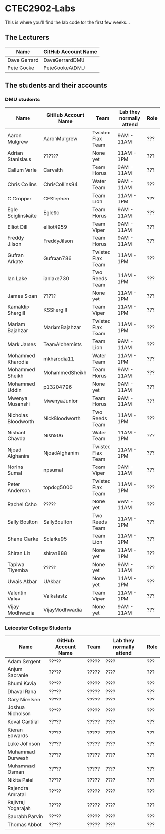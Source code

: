 # CTEC2902-Labs

This is where you'll find the lab code for the first few weeks...

## The Lecturers

Name | GitHub Account Name
------------ | -------------
Dave Gerrard | DaveGerrardDMU
Pete Cooke | PeteCookeAtDMU

## The students and their accounts

### DMU students

Name | GitHub Account Name | Team | Lab they normally attend | Role
------------ | ------------- | ------------- | ------------- | -------------
Aaron Mulgrew | AaronMulgrew | Twisted Flax Team | 9AM - 11AM | ???
Adrian Stanislaus | ?????? | None yet | 11AM - 1PM | ???
Callum Varle | Carvalth | Team Horus | 9AM - 11AM | ???
Chris Collins | ChrisCollins94 | Water Team | 9AM - 11AM | ???
C Cropper | CEStephen | Team Lion | 11AM - 1PM | ???
Egle Sciglinskaite | EgleSc | Team Horus | 9AM - 11AM | ???
Elliot Dill | elliot4959 | Team Viper | 9AM - 11AM | ???
Freddy Jilson | FreddyJilson | Team Horus | 9AM - 11AM | ???
Gufran Arkate | Gufraan786 | Twisted Flax Team | 11AM - 1PM | ???
Ian Lake | ianlake730 | Two Reeds Team | 11AM - 1PM | ???
James Sloan | ????? | None yet | 11AM - 1PM | ???
Kamaldip Shergill | KSShergill | Team Viper | 11AM - 1PM | ???
Mariam Bajahzar | MariamBajahzar | Twisted Flax Team | 11AM - 1PM | ???
Mark James | TeamAlchemists | Team Lion | 9AM - 11AM | ???
Mohammed Kharodia | mkharodia11 | Water Team | 11AM - 1PM | ???
Mohammed Sheikh | MohammedSheikh | Team Horus | 9AM - 11AM | ???
Mohammed Uddin | p13204796 | None yet | 9AM - 11AM | ???
Mwenya Musanshi | MwenyaJunior | Team Horus | 9AM - 11AM | ???
Nicholas Bloodworth | NickBloodworth | Two Reeds Team | 11AM - 1PM | ???
Nishant Chavda | Nish906 | Water Team | 11AM - 1PM | ???
Njoad Alghanim | NjoadAlghanim | Twisted Flax Team | 11AM - 1PM | ???
Norina Sumal | npsumal | Team Viper | 9AM - 11AM | ???
Peter Anderson | topdog5000 | Twisted Flax Team | 11AM - 1PM | ???
Rachel Osho | ????? | None yet | 9AM - 11AM | ???
Sally Boulton | SallyBoulton | Two Reeds Team | 11AM - 1PM | ???
Shane Clarke | Sclarke95 | Team Lion | 11AM - 1PM | ???
Shiran Lin | shiran888 | None yet | 11AM - 1PM | ???
Tapiwa Tiyemba | ????? | None yet | 9AM - 11AM | ???
Uwais Akbar | UAkbar | None yet | 11AM - 1PM | ???
Valentin Valev | Valkatastz | Team Viper | 11AM - 1PM | ???
Vijay Modhwadia | VijayModhwadia | None yet | 9AM - 11AM | ???


### Leicester College Students

Name | GitHub Account Name | Team | Lab they normally attend | Role
------------ | ------------- | ------------- | ------------- | -------------
Adam Sergent | ????? | ????? | ???? | ???
Anjum Sacranie | ????? | ????? | ???? | ???
Bhumi Kavia | ????? | ????? | ???? | ???
Dhaval Rana  | ????? | ????? | ???? | ???
Gary Nicolson | ????? | ????? | ???? | ???
Joshua Nicholson | ????? | ????? | ???? | ???
Keval Cantilal | ????? | ????? | ???? | ???
Kieran Edwards | ????? | ????? | ???? | ???
Luke Johnson | ????? | ????? | ???? | ???
Muhammad Durwesh | ????? | ????? | ???? | ???
Muhammad Osman  | ????? | ????? | ???? | ???
Nikita Patel  | ????? | ????? | ???? | ???
Rajendra Amratal | ????? | ????? | ???? | ???
Rajivraj Yogarajah | ????? | ????? | ???? | ???
Saurabh Parvin | ????? | ????? | ???? | ???
Thomas Abbot | ????? | ????? | ???? | ???
 



